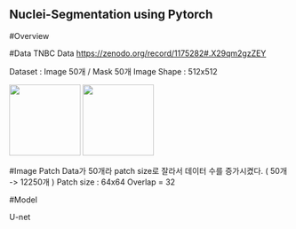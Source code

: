 ## Nuclei-Segmentation using Pytorch

#Overview

#Data 
TNBC Data https://zenodo.org/record/1175282#.X29qm2gzZEY 


Dataset : Image 50개 / Mask 50개 
Image Shape : 512x512 

<div>
<img width='128' src='https://user-images.githubusercontent.com/52492949/96067497-d4254500-0ed4-11eb-8a41-9cd7717efb13.png'>
<img width='128' src='https://user-images.githubusercontent.com/52492949/96067543-eef7b980-0ed4-11eb-8cda-e46c83e94371.png'>
</div>

#Image Patch 
Data가 50개라 patch size로 잘라서 데이터 수를 증가시켰다. ( 50개 -> 12250개 )
Patch size : 64x64
Overlap = 32






#Model 

U-net 
